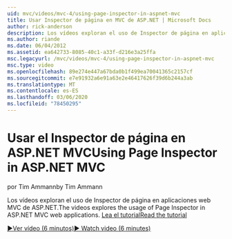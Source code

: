 ```yaml
---
uid: mvc/videos/mvc-4/using-page-inspector-in-aspnet-mvc
title: Usar Inspector de página en MVC de ASP.NET | Microsoft Docs
author: rick-anderson
description: Los vídeos exploran el uso de Inspector de página en aplicaciones web MVC de ASP.NET. Leer la tutorial
ms.author: riande
ms.date: 06/04/2012
ms.assetid: ea642733-8085-40c1-a33f-d216e3a25ffa
msc.legacyurl: /mvc/videos/mvc-4/using-page-inspector-in-aspnet-mvc
msc.type: video
ms.openlocfilehash: 89e274e447a67bda0b1f499ea70041365c2157cf
ms.sourcegitcommit: e7e91932a6e91a63e2e46417626f39d6b244a3ab
ms.translationtype: MT
ms.contentlocale: es-ES
ms.lasthandoff: 03/06/2020
ms.locfileid: "78450295"
---
```

# <a name="using-page-inspector-in-aspnet-mvc"></a><span data-ttu-id="cea08-104">Usar el Inspector de página en ASP.NET MVC</span><span class="sxs-lookup"><span data-stu-id="cea08-104">Using Page Inspector in ASP.NET MVC</span></span>

<span data-ttu-id="cea08-105">por Tim Ammann</span><span class="sxs-lookup"><span data-stu-id="cea08-105">by Tim Ammann</span></span>

<span data-ttu-id="cea08-106">Los vídeos exploran el uso de Inspector de página en aplicaciones web MVC de ASP.NET.</span><span class="sxs-lookup"><span data-stu-id="cea08-106">The videos explores the usage of Page Inspector in ASP.NET MVC web applications.</span></span> [<span data-ttu-id="cea08-107">Lea el tutorial</span><span class="sxs-lookup"><span data-stu-id="cea08-107">Read the tutorial</span></span>](../../overview/views/using-page-inspector-in-aspnet-mvc.md)

[<span data-ttu-id="cea08-108">&#9654;Ver vídeo (6 minutos)</span><span class="sxs-lookup"><span data-stu-id="cea08-108">&#9654; Watch video (6 minutes)</span></span>](https://channel9.msdn.com/Blogs/ASP-NET-Site-Videos/using-page-inspector-in-aspnet-mvc)
